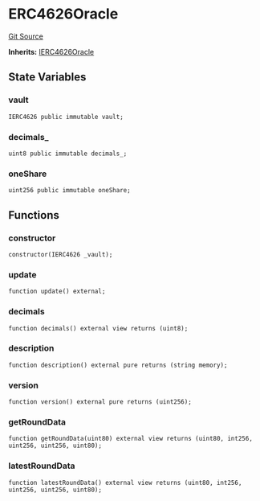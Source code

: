 # ERC4626Oracle
[Git Source](https://github.com/Level-Money/contracts/blob/dc473999128bb60d87e479b557f6971af65ff8db/src/v2/oracles/ERC4626Oracle.sol)

**Inherits:**
[IERC4626Oracle](/src/v2/interfaces/level/IERC4626Oracle.sol/interface.IERC4626Oracle.md)


## State Variables
### vault

```solidity
IERC4626 public immutable vault;
```


### decimals_

```solidity
uint8 public immutable decimals_;
```


### oneShare

```solidity
uint256 public immutable oneShare;
```


## Functions
### constructor


```solidity
constructor(IERC4626 _vault);
```

### update


```solidity
function update() external;
```

### decimals


```solidity
function decimals() external view returns (uint8);
```

### description


```solidity
function description() external pure returns (string memory);
```

### version


```solidity
function version() external pure returns (uint256);
```

### getRoundData


```solidity
function getRoundData(uint80) external view returns (uint80, int256, uint256, uint256, uint80);
```

### latestRoundData


```solidity
function latestRoundData() external view returns (uint80, int256, uint256, uint256, uint80);
```

